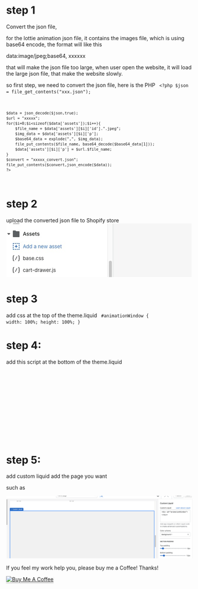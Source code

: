 # step 1
Convert the json file,

for the lottie animation json file, it contains the images file, which is using base64 encode, the format will like this

data:image/jpeg;base64, xxxxxx

that will make the json file too large, when user open the website, it will load the large json file, that make the website slowly.

so first step, we need to convert the json file, here is the PHP
<code>
    <?php
    $json = file_get_contents("xxx.json");

    $data = json_decode($json,true);
    $url = "xxxxx";
    for($i=0;$i<sizeof($data['assets']);$i++){
        $file_name = $data['assets'][$i]['id'].".jpeg";
        $img_data = $data['assets'][$i]['p'];
        $base64_data = explode(",", $img_data);
        file_put_contents($file_name, base64_decode($base64_data[1]));
        $data['assets'][$i]['p'] = $url.$file_name;
    }
    $convert = "xxxxx_convert.json";
    file_put_contents($convert,json_encode($data));
    ?>
</code>

# step 2
upload the converted json file to Shopify store 
<img src="https://github.com/dragon2934/shopify_lottie_animation/blob/main/upload_assets.jpeg" />



# step 3
add css at the top of the theme.liquid
<code>
#animationWindow {
    width: 100%;
    height: 100%;
}
</code>
# step 4:
add this script at the bottom of the theme.liquid
<code>
<script src='https://cdnjs.cloudflare.com/ajax/libs/bodymovin/5.6.6/lottie.min.js'></script>
<script src='https://cdnjs.cloudflare.com/ajax/libs/gsap/3.3.1/gsap.min.js'></script>
<script src='https://cdnjs.cloudflare.com/ajax/libs/gsap/3.5.1/ScrollTrigger.min.js'></script>
<script src='https://s3-us-west-2.amazonaws.com/s.cdpn.io/35984/ScrollLottie.js'></script>

<script type="text/javascript">

var fileUrl = "{{ 'xxxxxx.json' | asset_url  }}";
ScrollLottie({
 target: '#animationWindow',
 path: fileUrl,
 duration: .1,
 speed: 'medium'
})


</script>
</code>

# step 5:
add custom liquid add the page you want

such as

<img src="https://github.com/dragon2934/shopify_lottie_animation/blob/main/add_custom_liquid.png" />


If you feel my work help you, please buy me a Coffee! Thanks!

<a href="https://www.buymeacoffee.com/dragon2934g" target="_blank"><img src="https://www.buymeacoffee.com/assets/img/custom_images/orange_img.png" alt="Buy Me A Coffee" style="height: 41px !important;width: 174px !important;box-shadow: 0px 3px 2px 0px rgba(190, 190, 190, 0.5) !important;-webkit-box-shadow: 0px 3px 2px 0px rgba(190, 190, 190, 0.5) !important;" ></a>
